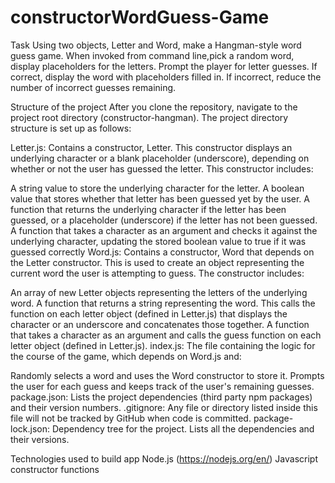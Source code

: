 # constructorWordGuess-Game

Task
Using two objects, Letter and Word, make a Hangman-style word guess game. When invoked from command line,pick a random word, display placeholders for the letters. Prompt the player for letter guesses. If correct, display the word with placeholders filled in. If incorrect, reduce the number of incorrect guesses remaining.

Structure of the project
After you clone the repository, navigate to the project root directory (constructor-hangman). The project directory structure is set up as follows:

Letter.js: Contains a constructor, Letter. This constructor displays an underlying character or a blank placeholder (underscore), depending on whether or not the user has guessed the letter. This constructor includes:

A string value to store the underlying character for the letter.
A boolean value that stores whether that letter has been guessed yet by the user.
A function that returns the underlying character if the letter has been guessed, or a placeholder (underscore) if the letter has not been guessed.
A function that takes a character as an argument and checks it against the underlying character, updating the stored boolean value to true if it was guessed correctly
Word.js: Contains a constructor, Word that depends on the Letter constructor. This is used to create an object representing the current word the user is attempting to guess. The constructor includes:

An array of new Letter objects representing the letters of the underlying word.
A function that returns a string representing the word. This calls the function on each letter object (defined in Letter.js) that displays the character or an underscore and concatenates those together.
A function that takes a character as an argument and calls the guess function on each letter object (defined in Letter.js).
index.js: The file containing the logic for the course of the game, which depends on Word.js and:

Randomly selects a word and uses the Word constructor to store it.
Prompts the user for each guess and keeps track of the user's remaining guesses.
package.json: Lists the project dependencies (third party npm packages) and their version numbers.
.gitignore: Any file or directory listed inside this file will not be tracked by GitHub when code is committed.
package-lock.json: Dependency tree for the project. Lists all the dependencies and their versions.

Technologies used to build app
Node.js (https://nodejs.org/en/)
Javascript constructor functions